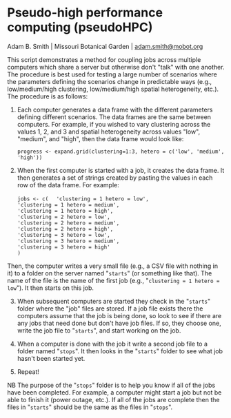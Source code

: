 # Pseudo-high performance computing (pseudoHPC)  
Adam B. Smith | Missouri Botanical Garden | adam.smith@mobot.org

This script demonstrates a method for coupling jobs across multiple computers which share a server but otherwise don't "talk" with one another. The procedure is best used for testing a large number of scenarios where the parameters defining the scenarios change in predictable ways (e.g., low/medium/high clustering, low/medium/high spatial heterogeneity, etc.). The procedure is as follows:

1. Each computer generates a data frame with the different parameters defining different scenarios. The data frames are the same between computers. For example, if you wished to vary clustering across the values 1, 2, and 3 and spatial heterogeneity across values "low", "medium", and "high", then the data frame would look like:

	`progress <- expand.grid(clustering=1:3, hetero = c('low', 'medium', 'high'))`

2. When the first computer is started with a job, it creates the data frame. It then generates a set of strings created by pasting the values in each row of the data frame. For example:

	`jobs <- c(  `
		`'clustering = 1 hetero = low',`  
		`'clustering = 1 hetero = medium',`  
		`'clustering = 1 hetero = high',`  
		`'clustering = 2 hetero = low',`  
		`'clustering = 2 hetero = medium',`  
		`'clustering = 2 hetero = high',`  
		`'clustering = 3 hetero = low',`  
		`'clustering = 3 hetero = medium',`  
		`'clustering = 3 hetero = high'`  
		`)`

Then, the computer writes a very small file (e.g., a CSV file with nothing in it) to a folder on the server named "`starts`" (or something like that). The name of the file is the name of the first job (e.g., "`clustering = 1 hetero = low`"). It then starts on this job.

3. When subsequent computers are started they check in the "`starts`" folder where the "job" files are stored. If a job file exists there the computers assume that the job is being done, so look to see if there are any jobs that need done but don't have job files. If so, they choose one, write the job file to "`starts`", and start working on the job.

4. When a computer is done with the job it write a second job file to a folder named "`stops`". It then looks in the "`starts`" folder to see what job hasn't been started yet.

5. Repeat!

NB The purpose of the "`stops`" folder is to help you know if all of the jobs have been completed. For example, a computer might start a job but not be able to finish it (power outage, etc.). If all of the jobs are complete then the files in "`starts`" should be the same as the files in "`stops`".
